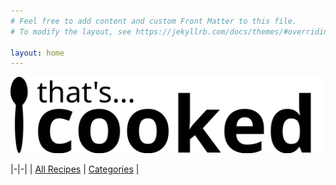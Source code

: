 ```yaml
---
# Feel free to add content and custom Front Matter to this file.
# To modify the layout, see https://jekyllrb.com/docs/themes/#overriding-theme-defaults

layout: home
---
```


![That's Cooked!](g2432.svg "That's Cooked")

|-|-|
| [All Recipes](/all_recipes.html) | [Categories](/recipe_tags.html) |
